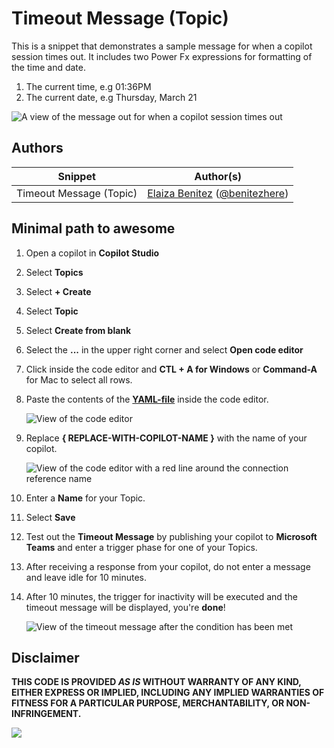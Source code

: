 # Timeout Message (Topic)

This is a snippet that demonstrates a sample message for when a copilot session times out. It includes two Power Fx expressions for formatting of the time and date.

1. The current time, e.g 01:36PM
1. The current date, e.g Thursday, March 21

![A view of the message out for when a copilot session times out](./assets/timeout-message-node.jpg)

## Authors

Snippet|Author(s)
--------|---------
Timeout Message (Topic) | [Elaiza Benitez](https://github.com/elaizabenitez) ([@benitezhere](https://www.twitter.com/benitezhere))

## Minimal path to awesome

1. Open a copilot in **Copilot Studio**
1. Select **Topics**
1. Select **+ Create**
1. Select **Topic**
1. Select **Create from blank**
1. Select the **...** in the upper right corner and select **Open code editor**
1. Click inside the code editor and **CTL + A for Windows** or **Command-A** for Mac to select all rows.
1. Paste the contents of the **[YAML-file](./source/timeout-message.yaml)** inside the code editor.

    ![View of the code editor](./assets/code-editor-copied-YAML.jpg)

1. Replace **{ REPLACE-WITH-COPILOT-NAME }** with the name of your copilot.

    ![View of the code editor with a red line around the connection reference name](./assets/code-editor-with-copilot-name.jpg)

1. Enter a **Name** for your Topic.
1. Select **Save**
1. Test out the **Timeout Message** by publishing your copilot to **Microsoft Teams** and enter a trigger phase for one of your Topics.
1. After receiving a response from your copilot, do not enter a message and leave idle for 10 minutes.
1. After 10 minutes, the trigger for inactivity will be executed and the timeout message will be displayed, you're **done**!

    ![View of the timeout message after the condition has been met](./assets/timeout-message-output-in-Microsoft-Teams.jpg)

## Disclaimer

**THIS CODE IS PROVIDED *AS IS* WITHOUT WARRANTY OF ANY KIND, EITHER EXPRESS OR IMPLIED, INCLUDING ANY IMPLIED WARRANTIES OF FITNESS FOR A PARTICULAR PURPOSE, MERCHANTABILITY, OR NON-INFRINGEMENT.**

<img src="https://m365-visitor-stats.azurewebsites.net/powerplatform-snippets/copilot-studio/timeout-message-topic" aria-hidden="true" />
